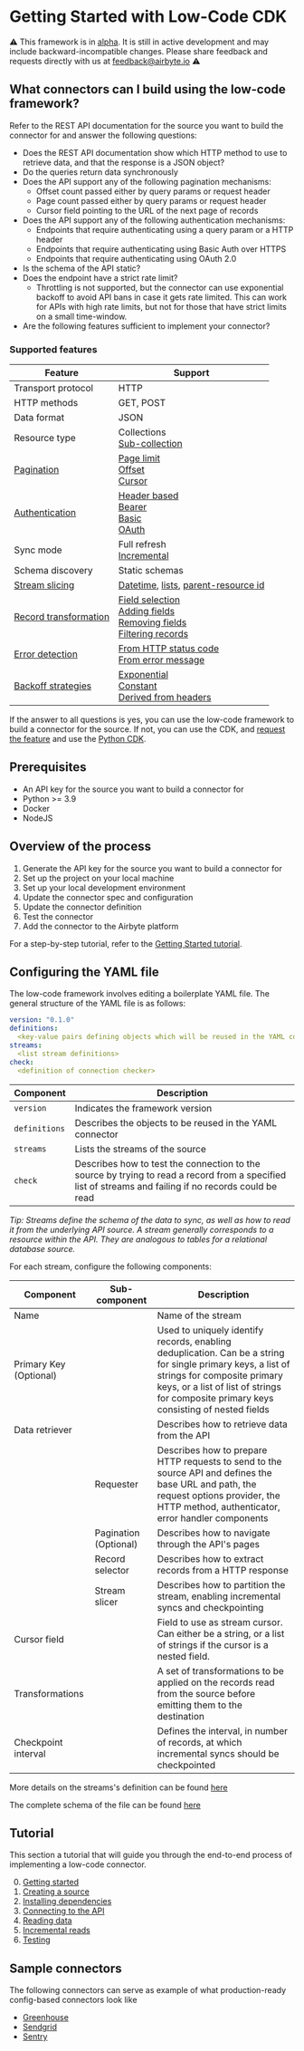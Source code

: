 # Getting Started with Low-Code CDK

:warning: This framework is in [alpha](https://docs.airbyte.com/project-overview/product-release-stages/#alpha). It is still in active development and may include backward-incompatible changes. Please share feedback and requests directly with us at feedback@airbyte.io :warning:

## What connectors can I build using the low-code framework?

Refer to the REST API documentation for the source you want to build the connector for and answer the following questions:

- Does the REST API documentation show which HTTP method to use to retrieve data, and that the response is a JSON object?
- Do the queries return data synchronously
- Does the API support any of the following pagination mechanisms:
    - Offset count passed either by query params or request header
    - Page count passed either by query params or request header
    - Cursor field pointing to the URL of the next page of records
- Does the API support any of the following authentication mechanisms:
    - Endpoints that require authenticating using a query param or a HTTP header
    - Endpoints that require authenticating using Basic Auth over HTTPS
    - Endpoints that require authenticating using OAuth 2.0
- Is the schema of the API static?
- Does the endpoint have a strict rate limit?
    - Throttling is not supported, but the connector can use exponential backoff to avoid API bans in case it gets rate limited. This can work for APIs with high rate limits, but not for those that have strict limits on a small time-window.
- Are the following features sufficient to implement your connector?

### Supported features

| Feature                                                                                   | Support                                                                                                                                                                                                                                                          |
|-------------------------------------------------------------------------------------------|------------------------------------------------------------------------------------------------------------------------------------------------------------------------------------------------------------------------------------------------------------------|
| Transport protocol                                                                        | HTTP                                                                                                                                                                                                                                                             |
| HTTP methods                                                                              | GET, POST                                                                                                                                                                                                                                                        |
| Data format                                                                               | JSON                                                                                                                                                                                                                                                             |
| Resource type                                                                             | Collections<br/>[Sub-collection](./advanced-topics.md#SubstreamSlicer)                                                                                                                                                                                           |
| [Pagination](./understanding-the-yaml-file.md#configuring-the-paginator)                  | [Page limit](./understanding-the-yaml-file.md#page-increment)<br/>[Offset](./understanding-the-yaml-file.md#offset-increment)<br/>[Cursor](./understanding-the-yaml-file.md#cursor)                                                                              |
| [Authentication](./understanding-the-yaml-file.md#configuring-the-authentication)         | [Header based](./understanding-the-yaml-file.md#ApiKeyAuthenticator)<br/>[Bearer](./understanding-the-yaml-file.md#BearerAuthenticator)<br/>[Basic](./understanding-the-yaml-file.md#BasicHttpAuthenticator)<br/>[OAuth](./understanding-the-yaml-file.md#OAuth) |
| Sync mode                                                                                 | Full refresh<br/>[Incremental](./understanding-the-yaml-file.md#Configuring-the-cursor-field-for-incremental-syncs)                                                                                                                                              |
| Schema discovery                                                                          | Static schemas                                                                                                                                                                                                                                                   |
| [Stream slicing](./advanced-topics.md#Stream-slicers)                                     | [Datetime](./advanced-topics.md#DatetimeStreamSlicer), [lists](./advanced-topics.md#list-stream-slicer), [parent-resource id](./advanced-topics.md#SubstreamSlicer)                                                                                              |
| [Record transformation](./understanding-the-yaml-file.md#Configuring-the-Record-Selector) | [Field selection](./understanding-the-yaml-file.md#selecting-a-field)<br/>[Adding fields](./advanced-topics.md#adding-fields)<br/>[Removing fields](./advanced-topics.md#removing-fields)<br/>[Filtering records](./advanced-topics.md#filtering-records)        |
| [Error detection](./advanced-topics.md#error-handling)                                    | [From HTTP status  code](./advanced-topics.md#from-status-code)<br/>[From error message](./advanced-topics.md#from-error-message)                                                                                                                                |
| [Backoff strategies](./advanced-topics.md#backoff-strategies)                             | [Exponential](./advanced-topics.md#Exponential-backoff)<br/>[Constant](./advanced-topics.md#Constant-Backoff)<br/>[Derived from headers](./advanced-topics.md#Wait-time-defined-in-header)                                                                       |

If the answer to all questions is yes, you can use the low-code framework to build a connector for the source.
If not, you can use the CDK, and [request the feature](../../contributing-to-airbyte/README.md#requesting-new-features) and use the [Python CDK](../cdk-python/README.md).

## Prerequisites

- An API key for the source you want to build a connector for
- Python >= 3.9
- Docker
- NodeJS

## Overview of the process

1. Generate the API key for the source you want to build a connector for
2. Set up the project on your local machine
3. Set up your local development environment
4. Update the connector spec and config​uration
5. Update the connector definition
6. Test the connector
7. Add the connector to the Airbyte platform

For a step-by-step tutorial, refer to the [Getting Started tutorial](./tutorial/0-getting-started.md).

## Configuring the YAML file

The low-code framework involves editing a boilerplate YAML file. The general structure of the YAML file is as follows:

```yaml
version: "0.1.0"
definitions:
  <key-value pairs defining objects which will be reused in the YAML connector>
streams:
  <list stream definitions>
check:
  <definition of connection checker>
```

| Component                                                    | Description                                                                                                                                                                                                                                   |
|--------------------------------------------------------------|-----------------------------------------------------------------------------------------------------------------------------------------------------------------------------------------------------------------------------------------------|
| `version`                                                    | Indicates the framework version                                                                                                                                                                                                                                          |
| `definitions`                                                 | Describes the objects to be reused in the YAML connector                                                                                                                                                                                                                                     |
| `streams`                                                  | Lists the streams of the source                                                                                                                                                                                                                                          |
| `check`                                                | Describes how to test the connection to the source by trying to read a record from a specified list of streams and failing if no records could be read                                                                                                                                                                                            |

*Tip: Streams define the schema of the data to sync, as well as how to read it from the underlying API source. A stream generally corresponds to a resource within the API. They are analogous to tables for a relational database source.*

For each stream, configure the following components:

| Component              | Sub-component         | Description                                                                                                                                                                                                                          |
|------------------------|-----------------------|--------------------------------------------------------------------------------------------------------------------------------------------------------------------------------------------------------------------------------------|
| Name                   |                       | Name of the stream                                                                                                                                                                                                                   |
| Primary Key (Optional) |                       | Used to uniquely identify records, enabling deduplication. Can be a string for single primary keys, a list of strings for composite primary keys, or a list of list of strings for composite primary keys consisting of nested fields |
| Data retriever         |                       | Describes how to retrieve data from the API                                                                                                                                                                                          |
|                        | Requester             | Describes how to prepare HTTP requests to send to the source API and defines the base URL and path, the request options provider, the HTTP method, authenticator, error handler components                                           |
|                        | Pagination (Optional) | Describes how to navigate through the API's pages                                                                                                                                                                                    |
|                        | Record selector       | Describes how to extract records from a HTTP response                                                                                                                                                                                |
|                        | Stream slicer         | Describes how to partition the stream, enabling incremental syncs and checkpointing                                                                                                                                                  |
| Cursor field           |                       | Field to use as stream cursor. Can either be a string, or a list of strings if the cursor is a nested field.                                                                                                                         |
| Transformations        |                       | A set of transformations to be applied on the records read from the source before emitting them to the destination                                                                                                                   |
| Checkpoint interval    |                       | Defines the interval, in number of records, at which incremental syncs should be checkpointed|

More details on the streams's definition can be found [here](./understanding-the-yaml-file.md#defining-the-stream)

The complete schema of the file can be found [here](./source_schema.yaml)

## Tutorial

This section a tutorial that will guide you through the end-to-end process of implementing a low-code connector.

0. [Getting started](tutorial/0-getting-started.md)
1. [Creating a source](tutorial/1-create-source.md)
2. [Installing dependencies](tutorial/2-install-dependencies.md)
3. [Connecting to the API](tutorial/3-connecting-to-the-API-source.md)
4. [Reading data](tutorial/4-reading-data.md)
5. [Incremental reads](tutorial/5-incremental-reads.md)
6. [Testing](tutorial/6-testing.md)

## Sample connectors

The following connectors can serve as example of what production-ready config-based connectors look like

- [Greenhouse](https://github.com/airbytehq/airbyte/tree/master/airbyte-integrations/connectors/source-greenhouse)
- [Sendgrid](https://github.com/airbytehq/airbyte/blob/master/airbyte-integrations/connectors/source-sendgrid/source_sendgrid/sendgrid.yaml)
- [Sentry](https://github.com/airbytehq/airbyte/blob/master/airbyte-integrations/connectors/source-sentry/source_sentry/sentry.yaml)
